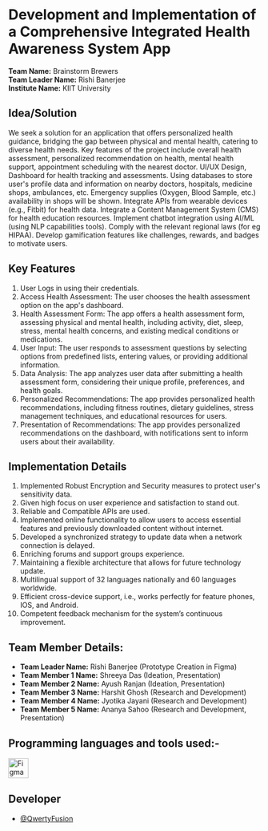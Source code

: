 # Development and Implementation of a Comprehensive Integrated Health Awareness System App

**Team Name:** Brainstorm Brewers  
**Team Leader Name:** Rishi Banerjee  
**Institute Name:** KIIT University

## Idea/Solution
We seek a solution for an application that offers personalized health guidance, bridging the gap between physical and mental health, catering to diverse health needs. Key features of the project include overall health assessment, personalized recommendation on health, mental health support, appointment scheduling with the nearest doctor. UI/UX Design, Dashboard for health tracking and assessments. Using databases to store user's profile data and information on nearby doctors, hospitals, medicine shops, ambulances, etc. Emergency supplies (Oxygen, Blood Sample, etc.) availability in shops will be shown. Integrate APIs from wearable devices (e.g., Fitbit) for health data. Integrate a Content Management System (CMS) for health education resources. Implement chatbot integration using AI/ML (using NLP capabilities tools). Comply with the relevant regional laws (for eg HIPAA). Develop gamification features like challenges, rewards, and badges to motivate users.

## Key Features
1. User Logs in using their credentials.
2. Access Health Assessment: The user chooses the health assessment option on the app's dashboard.
3. Health Assessment Form: The app offers a health assessment form, assessing physical and mental health, including activity, diet, sleep, stress, mental health concerns, and existing medical conditions or medications.
4. User Input: The user responds to assessment questions by selecting options from predefined lists, entering values, or providing additional information.
5. Data Analysis: The app analyzes user data after submitting a health assessment form, considering their unique profile, preferences, and health goals.
6. Personalized Recommendations: The app provides personalized health recommendations, including fitness routines, dietary guidelines, stress management techniques, and educational resources for users.
7. Presentation of Recommendations: The app provides personalized recommendations on the dashboard, with notifications sent to inform users about their availability.

## Implementation Details
1. Implemented Robust Encryption and Security measures to protect user's sensitivity data.
2. Given high focus on user experience and satisfaction to stand out.
3. Reliable and Compatible APIs are used.
4. Implemented online functionality to allow users to access essential features and previously downloaded content without internet.
5. Developed a synchronized strategy to update data when a network connection is delayed.
6. Enriching forums and support groups experience.
7. Maintaining a flexible architecture that allows for future technology update.
8. Multilingual support of 32 languages nationally and 60 languages worldwide.
9. Efficient cross-device support, i.e., works perfectly for feature phones, IOS, and Android.
10. Competent feedback mechanism for the system’s continuous improvement.

## Team Member Details:
- **Team Leader Name:** Rishi Banerjee (Prototype Creation in Figma)
- **Team Member 1 Name:** Shreeya Das (Ideation, Presentation)
- **Team Member 2 Name:** Ayush Ranjan (Ideation, Presentation)
- **Team Member 3 Name:** Harshit Ghosh (Research and Development)
- **Team Member 4 Name:** Jyotika Jayani (Research and Development)
- **Team Member 5 Name:** Ananya Sahoo (Research and Development, Presentation)

## Programming languages and tools used:-
<p align="left">
<a href="https://figma.com" target="_blank" rel="noreferrer"> <img src="https://static-00.iconduck.com/assets.00/figma-icon-2048x2048-ule4368e.png" alt="Figma" width="40" height="40"/> </a> </p>

## Developer
*   [@QwertyFusion](https://github.com/QwertyFusion)
